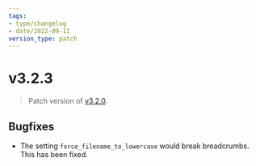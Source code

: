 ```yaml
---
tags:
- type/changelog
- date/2022-09-11
version_type: patch
---
```

# v3.2.3   
   
> Patch version of [v3.2.0](../Changelog/v3.2.0.md).    
   
## Bugfixes   
   
- The setting `force_filename_to_lowercase`  would break breadcrumbs. This has been fixed.
